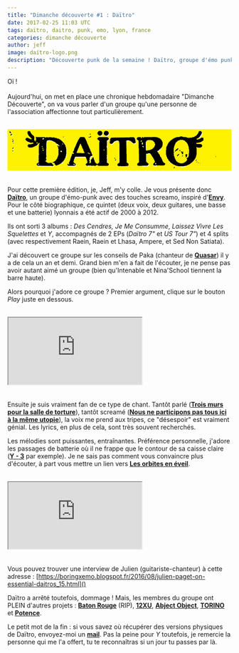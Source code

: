 ```yaml
---
title: "Dimanche découverte #1 : Daïtro"
date: 2017-02-25 11:03 UTC
tags: daïtro, daitro, punk, emo, lyon, france
categories: dimanche découverte
author: jeff
image: daitro-logo.png
description: "Découverte punk de la semaine ! Daïtro, groupe d'émo punk avec des touches screamo de Lyon, France."
---
```

Oï !
<br/><br/>
Aujourd'hui, on met en place une chronique hebdomadaire "Dimanche Découverte", on va vous
parler d'un groupe qu'une personne de l'association affectionne tout particulièrement.
<br/><br/>

![Logo](2017-02-25-dimanche-decouverte-daitro/daitro-logo.png)
<br/><br/>

Pour cette première édition, je, Jeff, m'y colle. Je vous présente donc [**Daïtro**](https://daitro.bandcamp.com), un groupe d'émo-punk avec des touches screamo,
inspiré d'[**Envy**](https://www.youtube.com/watch?v=ezpuogyNf9w).
Pour le côté biographique, ce quintet (deux voix, deux guitares, une basse et une batterie) lyonnais a été actif de 2000 à 2012.

Ils ont sorti 3 albums : *Des Cendres, Je Me Consumme*,
*Laissez Vivre Les Squelettes* et *Y*, accompagnés de 2 EPs (*Daïtro 7"* et *US Tour 7"*) et 4 splits (avec respectivement Raein, Raein et Lhasa, Ampere, et Sed Non Satiata).

J'ai découvert ce groupe sur les conseils de Paka (chanteur de [**Quasar**](https://quasar2.bandcamp.com/album/fondation))
il y a de cela un an et demi. Grand bien m'en a fait de l'écouter, je ne pense pas avoir autant aimé un groupe (bien qu'Intenable et Nina'School tiennent la barre haute).

Alors pourquoi j'adore ce groupe ? Premier argument, clique sur le bouton *Play* juste en dessous.
<br/><br/>

<iframe class="bandcamp-small" src="https://bandcamp.com/EmbeddedPlayer/album=2135317898/size=small/bgcol=333333/linkcol=0f91ff/transparent=true/" seamless><a href="https://daitro.bandcamp.com/album/y">Y by Daitro</a></iframe>
<br/><br/>

Ensuite je suis vraiment fan de ce type de chant. Tantôt parlé ([**Trois murs pour la salle de torture**](https://daitro.bandcamp.com/track/trois-murs-pour-la-salle-de-torture)), tantôt screamé ([**Nous ne participons pas tous ici à la même utopie**](https://daitro.bandcamp.com/track/nous-ne-participons-pas-tous-ici-a-la-m-me-utopie)),
la voix me prend aux tripes, ce "désespoir" est vraiment génial. Les lyrics, en plus de cela, sont très souvent recherchés.

Les mélodies sont puissantes, entraînantes. Préférence personnelle, j'adore les passages de batterie où il ne frappe que le contour de sa caisse claire ([**Y - 3**](https://daitro.bandcamp.com/track/y-3) par exemple). Je ne sais pas comment vous convaincre plus d'écouter, à part vous mettre un lien vers [**Les orbites en éveil**](https://daitro.bandcamp.com/track/les-orbites-en-eveil).
<br/><br/>

<iframe class="bandcamp-small" src="https://bandcamp.com/EmbeddedPlayer/album=717699499/size=small/bgcol=333333/linkcol=0f91ff/transparent=true/" seamless><a href="https://daitro.bandcamp.com/album/laisser-vivre-les-squelettes">Laisser Vivre Les Squelettes by Daitro</a></iframe>
<br/><br/>

Vous pouvez trouver une interview de Julien (guitariste-chanteur) à cette adresse : [https://boringxemo.blogspot.fr/2016/08/julien-paget-on-essential-daitros_15.html]()

Daïtro a arrêté toutefois, dommage ! Mais, les membres du groupe ont PLEIN d'autres projets : [**Baton Rouge**](https://batonrougeband.bandcamp.com/) (RIP), [**12XU**](https://12xu.bandcamp.com/), [**Abject Object**](https://abjectobject.bandcamp.com/), [**TORINO**](https://wearetorino.bandcamp.com/) et [**Potence**](https://potence.bandcamp.com).

Le petit mot de la fin : si vous savez où récupérer des versions physiques de Daïtro, envoyez-moi un [**mail**](mailto:asso@punkisdead.fr).
Pas la peine pour *Y* toutefois, je remercie la personne qui me l'a offert, tu te reconnaîtras si un jour tu passes par là.

